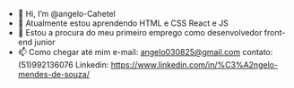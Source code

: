 - 👋 Hi, I’m @angelo-Cahetel
- 🌱 Atualmente estou aprendendo  HTML e CSS React e JS
- 💞️ Estou a procura do meu primeiro emprego como desenvolvedor front-end junior  
- 📫 Como chegar até mim e-mail: angelo030825@gmail.com
contato:  (51)992136076
Linkedin: https://www.linkedin.com/in/%C3%A2ngelo-mendes-de-souza/

<!---
angelo-Cahetel/angelo-Cahetel is a ✨ special ✨ repository because its `README.md` (this file) appears on your GitHub profile.
You can click the Preview link to take a look at your changes.
--->
